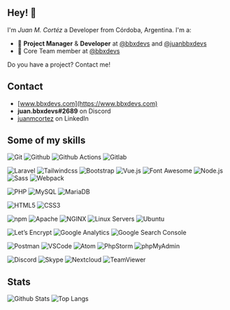 ## Hey! 👋
I'm *Juan M. Cortéz* a Developer from Córdoba, Argentina. I'm a:

- 🧭 **Project Manager** & **Developer** at [@bbxdevs](https://github.com/bbxdevs) and [@juanbbxdevs](https://github.com/juanbbxdevs)
- 👥 Core Team member at [@bbxdevs](https://www.bbxdevs.com)

Do you have a project? Contact me!

## Contact
- [www.bbxdevs.com](https://www.bbxdevs.com)
- **juan.bbxdevs#2689** on Discord
- [juanmcortez](https://www.linkedin.com/in/juanmcortez/) on LinkedIn

## Some of my skills
![Git](https://img.shields.io/badge/-Git-444c56?style=flat-square&logoColor=white&logo=git)
![Github](https://img.shields.io/badge/-GitHub-444c56?style=flat-square&logoColor=white&logo=github)
![Github Actions](https://img.shields.io/badge/-GitHub%20Actions-444c56?style=flat-square&logoColor=white&logo=githubactions)
![Gitlab](https://img.shields.io/badge/-Gitlab-444c56?style=flat-square&logoColor=white&logo=gitlab)


![Laravel](https://img.shields.io/badge/-Laravel-444c56?style=flat-square&logoColor=white&logo=laravel)
![Tailwindcss](https://img.shields.io/badge/-Tailwindcss-444c56?style=flat-square&logoColor=white&logo=tailwindcss)
![Bootstrap](https://img.shields.io/badge/-Bootstrap-444c56?style=flat-square&logoColor=white&logo=bootstrap)
![Vue.js](https://img.shields.io/badge/-Vue-444c56?style=flat-square&logoColor=white&logo=vue.js)
![Font Awesome](https://img.shields.io/badge/-Font%20Awesome-444c56?style=flat-square&logoColor=white&logo=fontawesome)
![Node.js](https://img.shields.io/badge/-Node.js-444c56?style=flat-square&logoColor=white&logo=node.js)
![Sass](https://img.shields.io/badge/-Sass-444c56?style=flat-square&logoColor=white&logo=sass)
![Webpack](https://img.shields.io/badge/-Webpack-444c56?style=flat-square&logoColor=white&logo=webpack)


![PHP](https://img.shields.io/badge/-PHP-444c56?style=flat-square&logoColor=white&logo=php)
![MySQL](https://img.shields.io/badge/-MySQL-444c56?style=flat-square&logoColor=white&logo=mysql)
![MariaDB](https://img.shields.io/badge/-MariaDB-444c56?style=flat-square&logoColor=white&logo=mariadb)


![HTML5](https://img.shields.io/badge/-HTML5-444c56?style=flat-square&logoColor=white&logo=html5)
![CSS3](https://img.shields.io/badge/-CSS3-444c56?style=flat-square&logoColor=white&logo=css3)


![npm](https://img.shields.io/badge/-npm-444c56?style=flat-square&logoColor=white&logo=npm)
![Apache](https://img.shields.io/badge/-Apache-444c56?style=flat-square&logoColor=white&logo=apache)
![NGINX](https://img.shields.io/badge/-NGINX-444c56?style=flat-square&logoColor=white&logo=nginx)
![Linux Servers](https://img.shields.io/badge/-Linux%20Servers-444c56?style=flat-square&logoColor=white&logo=linux)
![Ubuntu](https://img.shields.io/badge/-Ubuntu-444c56?style=flat-square&logoColor=white&logo=ubuntu)


![Let’s Encrypt](https://img.shields.io/badge/-Let%E2%80%99s%20Encrypt-444c56?style=flat-square&logoColor=white&logo=letsencrypt)
![Google Analytics](https://img.shields.io/badge/-Google%20Analytics-444c56?style=flat-square&logoColor=white&logo=googleanalytics)
![Google Search Console](https://img.shields.io/badge/-Google%20Search%20Console-444c56?style=flat-square&logoColor=white&logo=googlesearchconsole)


![Postman](https://img.shields.io/badge/-Postman-444c56?style=flat-square&logoColor=white&logo=postman)
![VSCode](https://img.shields.io/badge/-VSCode-444c56?style=flat-square&logoColor=white&logo=visualstudiocode)
![Atom](https://img.shields.io/badge/-Atom-444c56?style=flat-square&logoColor=white&logo=atom)
![PhpStorm](https://img.shields.io/badge/-PhpStorm-444c56?style=flat-square&logoColor=white&logo=phpstorm)
![phpMyAdmin](https://img.shields.io/badge/-phpMyAdmin-444c56?style=flat-square&logoColor=white&logo=phpmyadmin)


![Discord](https://img.shields.io/badge/-Discord-444c56?style=flat-square&logoColor=white&logo=discord)
![Skype](https://img.shields.io/badge/-Skype-444c56?style=flat-square&logoColor=white&logo=skype)
![Nextcloud](https://img.shields.io/badge/-Nextcloud-444c56?style=flat-square&logoColor=white&logo=nextcloud)
![TeamViewer](https://img.shields.io/badge/-TeamViewer-444c56?style=flat-square&logoColor=white&logo=teamViewer)

## Stats
![Github Stats](https://github-readme-stats.vercel.app/api?username=juanbbxdevs&count_private=true&show_icons=true&include_all_commits=true)
![Top Langs](https://github-readme-stats.vercel.app/api/top-langs/?username=juanbbxdevs&layout=compact)
